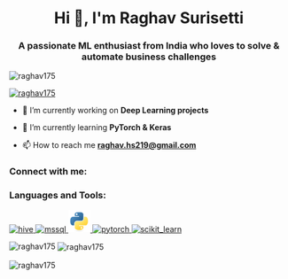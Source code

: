 
<h1 align="center">Hi 👋, I'm Raghav Surisetti</h1>
<h3 align="center">A passionate ML enthusiast from India who loves to solve & automate business challenges</h3>

<p align="left"> <img src="https://komarev.com/ghpvc/?username=raghav175&label=Profile%20views&color=0e75b6&style=flat" alt="raghav175" /> </p>

<p align="left"> <a href="https://github.com/ryo-ma/github-profile-trophy"><img src="https://github-profile-trophy.vercel.app/?username=raghav175" alt="raghav175" /></a> </p>

- 🔭 I’m currently working on **Deep Learning projects**

- 🌱 I’m currently learning **PyTorch & Keras**

- 📫 How to reach me **raghav.hs219@gmail.com**

<h3 align="left">Connect with me:</h3>
<p align="left">
</p>

<h3 align="left">Languages and Tools:</h3>
<p align="left"> <a href="https://hive.apache.org/" target="_blank" rel="noreferrer"> <img src="https://www.vectorlogo.zone/logos/apache_hive/apache_hive-icon.svg" alt="hive" width="40" height="40"/> </a> <a href="https://www.microsoft.com/en-us/sql-server" target="_blank" rel="noreferrer"> <img src="https://www.svgrepo.com/show/303229/microsoft-sql-server-logo.svg" alt="mssql" width="40" height="40"/> </a> <a href="https://www.python.org" target="_blank" rel="noreferrer"> <img src="https://raw.githubusercontent.com/devicons/devicon/master/icons/python/python-original.svg" alt="python" width="40" height="40"/> </a> <a href="https://pytorch.org/" target="_blank" rel="noreferrer"> <img src="https://www.vectorlogo.zone/logos/pytorch/pytorch-icon.svg" alt="pytorch" width="40" height="40"/> </a> <a href="https://scikit-learn.org/" target="_blank" rel="noreferrer"> <img src="https://upload.wikimedia.org/wikipedia/commons/0/05/Scikit_learn_logo_small.svg" alt="scikit_learn" width="40" height="40"/> </a> </p>

<p><img align="left" src="https://github-readme-stats.vercel.app/api/top-langs?username=raghav175&show_icons=true&locale=en&layout=compact" alt="raghav175" /></p>

<p>&nbsp;<img align="center" src="https://github-readme-stats.vercel.app/api?username=raghav175&show_icons=true&locale=en" alt="raghav175" /></p>

<p><img align="center" src="https://github-readme-streak-stats.herokuapp.com/?user=raghav175&" alt="raghav175" /></p>
